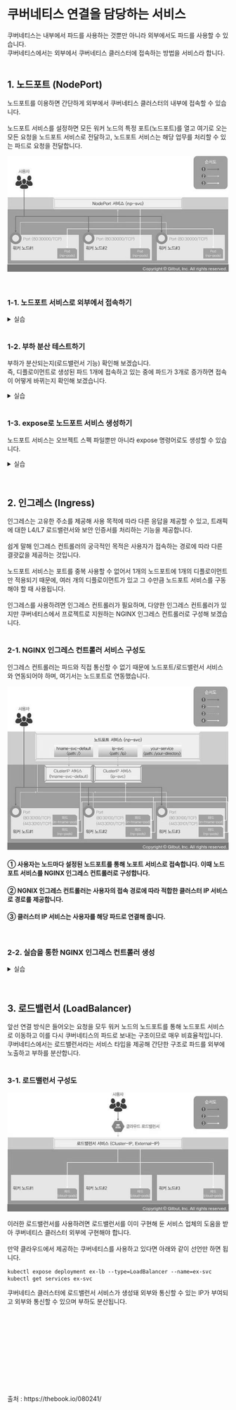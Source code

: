 # 쿠버네티스 연결을 담당하는 서비스
쿠버네티스는 내부에서 파드를 사용하는 것뿐만 아니라 외부에서도 파드를 사용할 수 있습니다.  
쿠버네티스에서는 외부에서 쿠버네티스 클러스터에 접속하는 방법을 서비스라 합니다.
</br>
</br>

## 1. 노드포트 (NodePort)
노드포트를 이용하면 간단하게 외부에서 쿠버네티스 클러스터의 내부에 접속할 수 있습니다.
</br>
</br>
노드포트 서비스를 설정하면 모든 워커 노드의 특정 포트(노드포트)를 열고 여기로 오는 모든 요청을 노드포트 서비스로 전달하고, 노드포트 서비스는 해당 업무를 처리할 수 있는 파드로 요청을 전달합니다.

![img.jpg](../image/정현주-image1.jpg)

</br>

### 1-1. 노드포트 서비스로 외부에서 접속하기
<details>
    <summary>실습</summary>

#### ① 디플로이먼트로 파드를 생성합니다.
```
kubectl create deployment np-pods --image=sysnet4admin/echo-hname
```
sysnet4admin : 계정  
echo-hname : 이미지
</br>
</br>

#### ② 배포된 파드를 확인합니다.
```
kubectl get pods
```
</br>

#### ③ 오브젝트 스펙을 이용하여 노드포트 서비스를 생성합니다.
```
kubectl create -f ~/_Book_k8sInfra/ch3/3.3.1/nodeport.yaml
```
</br>

#### (nodeport.yaml)
```
apiVersion: v1  
kind: Service  
metadata:  
    # 서비스의 이름  
        name: np-svc

spec:  
    # 셀렉터의 레이블 지정  
    selector:  
        app: np-pods

    # 사용할 프로토콜과 포트들을 지정  
    ports:  
        - name: http  
        protocol: TCP  
        port: 80  
        targetPort: 80  
        nodePort: 30000

    # 서비스 타입을 설정  
    type: NodePort
```
</br>

#### ④ 노드포트 서비스로 생성한 np-svc 서비스를 확인합니다.
```
kubectl get services
```
</br>

#### ⑤ 쿠버네티스 클러스터의 워커노드 IP를 확인합니다.
```
kubectl get nodes -o wide
```
</br>

#### ⑥ 192.168.1.101~103:30000(확인한 워커 노드의 IP와 노드포트의 포트번호)로 접속하여 외부에서 접속되는지 확인합니다. 이때 파드가 하나이므로 화면에 보이는 이름은 모두 동일하며, 외부에서 접속이 가능한 것을 확인할 수 있습니다.

</details>

</br>

### 1-2. 부하 분산 테스트하기
부하가 분산되는지(로드밸런서 기능) 확인해 보겠습니다.  
즉, 디플로이먼트로 생성된 파드 1개에 접속하고 있는 중에 파드가 3개로 증가하면 접속이 어떻게 바뀌는지 확인해 보겠습니다.
</br>

<details>
    <summary>실습</summary>
  
#### ① 파워셸에서 반복적으로 워커 노드의 IP 주소에 접속해 접속한 파드 이름을 화면에 표시하여, 파드가 1개에서 3개로 늘어나는 시점을 관찰할 수 있도록 합니다.
```
$i=0; while($true)  
{  
    % { $i++; write-host 0NoNesline "$i $_" }  
    (Invoke-RestMethod "http://192.168.1.101:30000")-replace '\n', " "  
}
```
</br>

#### ② 쿠버네티스 마스터 노드에서 scale을 실행해 파드를 3개로 증가시킵니다.
```
kubectl scale deployment np-pods --replicas=3
```
</br>

#### ③ 배포된 파드를 확인합니다.
```
kubectl get pods
```
</br>

#### ④ 파워셸 명령 창을 확인해 표시하는 파드 이름에 배포된 파드가 3개가 돌아가면서 표시되는지 확인합니다.
</br>
</br>
부하 분산이 제대로 되는지 확인할 수 있으며, 노드포트의 오브젝트 스펙에 적힌 np-pods와 디플로이먼트의 이름을 확인해 동일하면 같은 파드라고 간주하기 때문에 추가된 파드를 외부에서 추적해 접속할 수 있는 것입니다.
</br>
</br>
또한, 추적 방법은 이름뿐만 아니라 다양한 방법이 존재합니다.

</details>

</br>

### 1-3. expose로 노드포트 서비스 생성하기
노드포트 서비스는 오브젝트 스펙 파일뿐만 아니라 expose 명령어로도 생성할 수 있습니다.

<details>
    <summary>실습</summary>

#### ① expose 명령어를 사용해 서비스로 내보낼 디플로이먼트를 np-pods로 지정합니다.
```
kubectl expose deployment np-pods --type=NodePort --namenp-svc-v2 --port=80
```
np-svc-v2 : 해당 서비스의 이름  
NodePort : 타입  
80 : 서비스가 파드로 보내줄 연결 포드
</br>
</br>

#### ② 생성된 서비스를 확인합니다.
```
kubectl get services
```
expose를 사용하면 노드포트의 포트 번호를 지정할 수 없고, 포트 번호는 30000~32767에서 임의로 지정됩니다.
</br>
</br>

#### ③ 192.168.1.101:32122(생성된 포트 번호)에 접속하여 배포된 파드 중 하나의 이름이 웹 브라우저에 표시되는지 확인합니다.
</br>

#### ④ 다음 실습 진행을 위해 배포한 디플로이먼트와 서비스 2개를 모두 삭제합니다.
```
kubectl delete deployment np-pods  
kubectl delete services np-svc  
kubectl delete services np-svc-v2
```

</details>

</br>
</br>

## 2. 인그레스 (Ingress)
인그레스는 고유한 주소를 제공해 사용 목적에 따라 다른 응답을 제공할 수 있고, 트래픽에 대한 L4/L7 로드밸런서와 보안 인증서를 처리하는 기능을 제공합니다.
</br>
</br>
쉽게 말해 인그레스 컨트롤러의 궁극적인 목적은 사용자가 접속하는 경로에 따라 다른 결괏값을 제공하는 것입니다.
</br>
</br>
노드포트 서비스는 포트를 중복 사용할 수 없어서 1개의 노드포트에 1개의 디플로이먼트만 적용되기 때문에, 여러 개의 디플로이먼트가 있고 그 수만큼 노드포트 서비스를 구동해야 할 때 사용됩니다.
</br>
</br>
인그레스를 사용하려면 인그레스 컨트롤러가 필요하며, 다양한 인그레스 컨트롤러가 있지만 쿠버네티스에서 프로젝트로 지원하는 NGINX 인그레스 컨트롤러로 구성해 보겠습니다.
</br>
</br>

### 2-1. NGINX 인그레스 컨트롤러 서비스 구성도
인그레스 컨트롤러는 파드와 직접 통신할 수 없기 때문에 노드포트/로드밸런서 서비스와 연동되어야 하며, 여기서는 노드포트로 연동했습니다.

![img.jpg](../image/정현주-image2.jpg)

#### ① 사용자는 노드마다 설정된 노드포트를 통해 노포트 서비스로 접속합니다. 이때 노드포트 서비스를 NGINX 인그레스 컨트롤러로 구성합니다.

#### ② NGNIX 인그레스 컨트롤러는 사용자의 접속 경로에 따라 적합한 클러스터 IP 서비스로 경로를 제공합니다.

#### ③ 클러스터 IP 서비스는 사용자를 해당 파드로 연결해 줍니다.

</br>

### 2-2. 실습을 통한 NGINX 인그레스 컨트롤러 생성
<details>
    <summary>실습</summary>

#### ① 테스트용으로 디플로이먼트 2개를 배포합니다.
```
kubectl create deployment in-hname-pod --imagesysnet4admin/echo-hname  
kubectl create deployment in-ip-pod --image=sysnet4admin/echo-ip
```
</br>

#### ② 배포된 파드의 상태를 확인합니다.
```
kubectl get pods
```
</br>

#### ③ NGINX 인그레스 컨트롤러를 설치합니다.
```
kubectl apply -f ~/_Book_k8Infra/ch3/3.3.2/ingress-hginx.yaml
```
</br>

#### ④ NGINX 인그레스 컨트롤러의 파드가 배포되었는지 확인합니다.
```
kubectl get pods -n ingress-nginx
```
-n : default 외의 네임스페이스를 확인할 때 사용하는 옵션
</br>
</br>

#### ⑤ 인그레스를 사용자 요구 사항에 맞게 설정하기 위해 경로와 작동을 정의합니다.
```
kubectl apply -f ~/_Book_k8Infra/ch3/3.3.2/ingress-config.yaml
```
</br>

#### (ingress-config.yaml)
```
apiVersion: networking.k8s.io/v1beta1  
kind: Ingress  
metadata:  
    # Ingress의 이름  
    # 이름을 통해서 통신할 ingress 컨트롤러를 확인  
    name: ingress-nginx

    # 메타데이터의 기록 및 변경  
    # 여기선 rewrite-target을 /(기본 주소)로 지정함  
    annotations:  
        nginx.ingress.kubernetes.io/rewrite-target: /

spec:  
    # 규칙을 지정  
    rules:  
    - http:  
        paths:

        # 기본 경로 규칙  
        - path:

            # 연결되는 서비스와 포트  
            backend:  
                serviceName: hname-svc-default  
                servicePort: 80

            # 기본 경로에 ip라는 이름의 경로 추가  
            - path: /ip

            # 연결되는 서비스와 포트  
            backend:  
                serviceName: ip-svc  
                servicePort: 80

            # 기본 경로에 your-directory 경로 추가  
            - path: /your-directory

            # 연결되는 서비스와 포트  
            backend:  
                serviceName: your-svc  
                servicePort: 80
```
</br>

#### ⑥ 인그레스 설정 파일이 제대로 등록됐는지 확인합니다.
```
kubectl get ingress
```
</br>

#### ⑦ 인그레스에 요청한 내용이 확실하게 적용되었는지 확인합니다.
```
kubectl get ingress -o yaml
```
인그레스에 적용된 내용을 야믈 형식으로 출력해 적용된 내용을 확인할 수 있습니다.
</br>
</br>

#### ⑧ NGINX 인그레스 컨트롤러 생성과 인그레스 설정을 완료했으며, 외부에서 NGINX 인그레스 컨트롤러에 접속할 수 있게 노드포트 서비스로 NGINX 인그레스 컨트롤러를 외부에 노출합니다.
```
kubectl apply -f ~/_Book_k8Infra/ch3/3.3.2/ingress.yaml
```
</br>

#### (ingress.yaml)
```
apiVersion: v1  
kind: Service  
metadata:  
    # 서비스 이름  
    name: nginx-ingress-controller

    # 네임스페이스 이름  
    namespace: ingress-nginx  
spec:

    # 사용할 프로토콜과 포트들을 지정  
    ports:

    # http에 대한 프로토콜 및 포트 지정  
    - name: http  
        protocol: TCP  
        port: 80  
        targetPort: 80  
        nodePort: 30100

    # https에 대한 프로토콜 및 포트 지정  
    - name: https  
        protocol: TCP  
        port: 443  
        targetPort: 443  
        nodePort: 30101

    # 셀렉터의 레이블 지정  
    selector:  
        app.kubernetes.io/name: ingress-nginx

    # 서비스 타입을 설정  
    type: NodePort
```
기존 노드포트와 달리 http를 처리하기 위해 30100번 포트로 들어온 요청을 80번 포트로 넘기고, https를 처리하기 위해 30101번 포트로 들어온 것을 443번 포트로 넘깁니다.  
또한 NGINX 인그레스 컨트롤러가 위치하는 네임스페이스를 ingress-nginx로 지정하고 NGINX 인그레스 컨트롤러의 요구 사항에 따라 셀렉터를 ingress-nginx로 지정합니다.
</br>
</br>

#### ⑨ 노드포트 서비스로 생성된 NGINX 인그레스 컨트롤러를 확인합니다.
```
kubectl get services -n ingress-nginx
```
</br>

#### ⑩ 외부와 통신하기 위해 클러스터 내부에서만 사용하는 파드를 클러스터 외부에 노출할 수 있는 구역으로 옮기기 위해 디플로이먼트도 서비스로 노출합니다.
```
kubectl expose deployment in-hname-pod --name=hname-svc-default --port80, 443  
kubectl expose deployment in-ip-pod --name=ip-svc --port80, 443
```
내부와 외부 네트워크를 분리해 관리하는 DMZ(DeMilitarized Zone, 비무장지대)와 유사한 기능입니다.  
즉, 각 방에 있는 물건을 외부로 내보내기 전에 공용 공간인 거실로 모두 옮기는 것입니다.
</br>
</br>

#### ⑪ 생성된 서비스를 점검해 디플로이먼트들이 서비스에 정상적으로 노출되는지 확인합니다.
```
kubectl get services
```
새로 생성된 서비스는 default 네임스페이스에 있으므로 -n 옵션으로 네임스페이스를 지정하지 않아도 됩니다.
</br>
</br>

#### ⑫ 192.168.1.101:30100 와 192.168.1.101:30100/ip에 접속해 외부에서 접속되는 경로에 따라 다르게 작동하는지 확인합니다.
</br>

#### ⑬ https://192.168.1.101:30101 와 192.168.1.101:30101/ip에도 접속하여 HTTPS 연결도 정상적으로 작동하는지 확인합니다.
</br>

#### ⑭ 다음 실습 진행을 위해 배포한 디플로이먼트와 모든 서비스를 삭제합니다.
```
kubectl delete deployment in-hname-pod  
kubectl delete deployment in-ip-pod  
kubectl delete services hname-svc-default  
kubectl delete services ip-svc
```
</br>

#### ⑮ 설치 파일을 이용해 NGINX 인그레스 컨트롤러와 관련된 내용도 모두 삭제합니다.
```
kubectl delete -f ~/_Book_k8sInfra/ch3/3.3.2/ingress-nginx.yaml  
kubectl delete -f ~/_Book_k8sInfra/ch3/3.3.2/ingress-config.yaml
```

</details>

</br>
</br>

## 3. 로드밸런서 (LoadBalancer)
앞선 연결 방식은 들어오는 요청을 모두 워커 노드의 노드포트를 통해 노드포트 서비스로 이동하고 이를 다시 쿠버네티스의 파드로 보내는 구조이므로 매우 비효율적입니다.  
쿠버네티스에서는 로드밸런서라는 서비스 타입을 제공해 간단한 구조로 파드를 외부에 노출하고 부하를 분산합니다.
</br>
</br>

### 3-1. 로드밸런서 구성도

![img.jpg](../image/정현주-image3.jpg)

이러한 로드밸런서를 사용하려면 로드밸런서를 이미 구현해 둔 서비스 업체의 도움을 받아 쿠버네티스 클러스터 외부에 구현해야 합니다.
</br>
</br>
만약 클라우드에서 제공하는 쿠버네티스를 사용하고 있다면 아래와 같이 선언만 하면 됩니다.
```
kubectl expose deployment ex-lb --type=LoadBalancer --name=ex-svc  
kubectl get services ex-svc
```
쿠버네티스 클러스터에 로드밸런서 서비스가 생성돼 외부와 통신할 수 있는 IP가 부여되고 외부와 통신할 수 있으며 부하도 분산됩니다.

</br>
</br>
</br>
</br>
</br>
</br>
</br>
</br>
</br>
</br>
</br>
출처 : https://thebook.io/080241/
